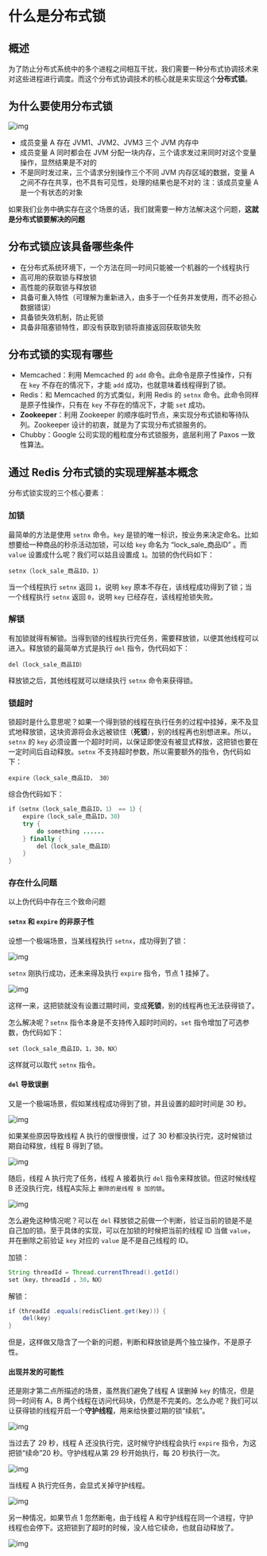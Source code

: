 # 什么是分布式锁

## 概述

为了防止分布式系统中的多个进程之间相互干扰，我们需要一种分布式协调技术来对这些进程进行调度。而这个分布式协调技术的核心就是来实现这个**分布式锁**。

## 为什么要使用分布式锁

![img](./img/Lusifer201810170001.png)

- 成员变量 A 存在 JVM1、JVM2、JVM3 三个 JVM 内存中
- 成员变量 A 同时都会在 JVM 分配一块内存，三个请求发过来同时对这个变量操作，显然结果是不对的
- 不是同时发过来，三个请求分别操作三个不同 JVM 内存区域的数据，变量 A 之间不存在共享，也不具有可见性，处理的结果也是不对的 注：该成员变量 A 是一个有状态的对象

如果我们业务中确实存在这个场景的话，我们就需要一种方法解决这个问题，**这就是分布式锁要解决的问题**

## 分布式锁应该具备哪些条件

- 在分布式系统环境下，一个方法在同一时间只能被一个机器的一个线程执行
- 高可用的获取锁与释放锁
- 高性能的获取锁与释放锁
- 具备可重入特性（可理解为重新进入，由多于一个任务并发使用，而不必担心数据错误）
- 具备锁失效机制，防止死锁
- 具备非阻塞锁特性，即没有获取到锁将直接返回获取锁失败

## 分布式锁的实现有哪些

- Memcached：利用 Memcached 的 `add` 命令。此命令是原子性操作，只有在 `key` 不存在的情况下，才能 `add` 成功，也就意味着线程得到了锁。
- Redis：和 Memcached 的方式类似，利用 Redis 的 `setnx` 命令。此命令同样是原子性操作，只有在 `key` 不存在的情况下，才能 `set` 成功。
- **Zookeeper**：利用 Zookeeper 的顺序临时节点，来实现分布式锁和等待队列。Zookeeper 设计的初衷，就是为了实现分布式锁服务的。
- Chubby：Google 公司实现的粗粒度分布式锁服务，底层利用了 Paxos 一致性算法。

## 通过 Redis 分布式锁的实现理解基本概念

分布式锁实现的三个核心要素：

### 加锁

最简单的方法是使用 `setnx` 命令。`key` 是锁的唯一标识，按业务来决定命名。比如想要给一种商品的秒杀活动加锁，可以给 `key` 命名为 “lock_sale_商品ID” 。而 `value` 设置成什么呢？我们可以姑且设置成 `1`。加锁的伪代码如下：

```text
setnx（lock_sale_商品ID，1）
```

当一个线程执行 `setnx` 返回 `1`，说明 `key` 原本不存在，该线程成功得到了锁；当一个线程执行 `setnx` 返回 `0`，说明 `key` 已经存在，该线程抢锁失败。

### 解锁

有加锁就得有解锁。当得到锁的线程执行完任务，需要释放锁，以便其他线程可以进入。释放锁的最简单方式是执行 `del` 指令，伪代码如下：

```text
del（lock_sale_商品ID）
```

释放锁之后，其他线程就可以继续执行 `setnx` 命令来获得锁。

### 锁超时

锁超时是什么意思呢？如果一个得到锁的线程在执行任务的过程中挂掉，来不及显式地释放锁，这块资源将会永远被锁住（**死锁**），别的线程再也别想进来。所以，`setnx` 的 `key` 必须设置一个超时时间，以保证即使没有被显式释放，这把锁也要在一定时间后自动释放。`setnx` 不支持超时参数，所以需要额外的指令，伪代码如下：

```text
expire（lock_sale_商品ID， 30）
```

综合伪代码如下：

```java
if（setnx（lock_sale_商品ID，1） == 1）{
    expire（lock_sale_商品ID，30）
    try {
        do something ......
    } finally {
        del（lock_sale_商品ID）
    }
}
```

### 存在什么问题

以上伪代码中存在三个致命问题

#### `setnx` 和 `expire` 的非原子性

设想一个极端场景，当某线程执行 `setnx`，成功得到了锁：

![img](./img/Lusifer201810170002.png)

`setnx` 刚执行成功，还未来得及执行 `expire` 指令，节点 1 挂掉了。

![img](./img/Lusifer201810170003.png)

这样一来，这把锁就没有设置过期时间，变成**死锁**，别的线程再也无法获得锁了。

怎么解决呢？`setnx` 指令本身是不支持传入超时时间的，`set` 指令增加了可选参数，伪代码如下：

```text
set（lock_sale_商品ID，1，30，NX）
```

这样就可以取代 `setnx` 指令。

#### `del` 导致误删

又是一个极端场景，假如某线程成功得到了锁，并且设置的超时时间是 30 秒。

![img](./img/Lusifer201810170004.png)

如果某些原因导致线程 A 执行的很慢很慢，过了 30 秒都没执行完，这时候锁过期自动释放，线程 B 得到了锁。

![img](./img/Lusifer201810170005.png)

随后，线程 A 执行完了任务，线程 A 接着执行 `del` 指令来释放锁。但这时候线程 B 还没执行完，线程A实际上 `删除的是线程 B 加的锁`。

![img](./img/Lusifer201810170006.png)

怎么避免这种情况呢？可以在 `del` 释放锁之前做一个判断，验证当前的锁是不是自己加的锁。至于具体的实现，可以在加锁的时候把当前的线程 ID 当做 `value`，并在删除之前验证 `key` 对应的 `value` 是不是自己线程的 ID。

加锁：

```java
String threadId = Thread.currentThread().getId()
set（key，threadId ，30，NX）
```

解锁：

```java
if（threadId .equals(redisClient.get(key))）{
    del(key)
}
```

但是，这样做又隐含了一个新的问题，判断和释放锁是两个独立操作，不是原子性。

#### 出现并发的可能性

还是刚才第二点所描述的场景，虽然我们避免了线程 A 误删掉 `key` 的情况，但是同一时间有 A，B 两个线程在访问代码块，仍然是不完美的。怎么办呢？我们可以让获得锁的线程开启一个**守护线程**，用来给快要过期的锁“续航”。

![img](./img/Lusifer201810170004.png)

当过去了 29 秒，线程 A 还没执行完，这时候守护线程会执行 `expire` 指令，为这把锁“续命”20 秒。守护线程从第 29 秒开始执行，每 20 秒执行一次。

![img](./img/Lusifer201810170007.png)

当线程 A 执行完任务，会显式关掉守护线程。

![img](./img/Lusifer201810170008.png)

另一种情况，如果节点 1 忽然断电，由于线程 A 和守护线程在同一个进程，守护线程也会停下。这把锁到了超时的时候，没人给它续命，也就自动释放了。

![img](./img/Lusifer201810170009.png)